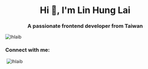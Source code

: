 <h1 align="center">Hi 👋, I'm Lin Hung Lai</h1>
<h3 align="center">A passionate frontend developer from Taiwan</h3>

<p align="left"> <img src="https://komarev.com/ghpvc/?username=lhlaib&label=Profile%20views&color=0e75b6&style=flat" alt="lhlaib" /> </p>

<h3 align="left">Connect with me:</h3>
<p align="left">
</p>

<p>&nbsp;<img align="center" src="https://github-readme-stats.vercel.app/api?username=lhlaib&show_icons=true&locale=en" alt="lhlaib" /></p>


<!--
**lhlaib/lhlaib** is a ✨ _special_ ✨ repository because its `README.md` (this file) appears on your GitHub profile.

Here are some ideas to get you started:

- 🔭 I’m currently working on ...
- 🌱 I’m currently learning ...
- 👯 I’m looking to collaborate on ...
- 🤔 I’m looking for help with ...
- 💬 Ask me about ...
- 📫 How to reach me: ...
- 😄 Pronouns: ...
- ⚡ Fun fact: ...
-->
